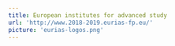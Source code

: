 ```yaml
---
title: European institutes for advanced study
url: 'http://www.2018-2019.eurias-fp.eu/'
picture: 'eurias-logos.png'
---
```

